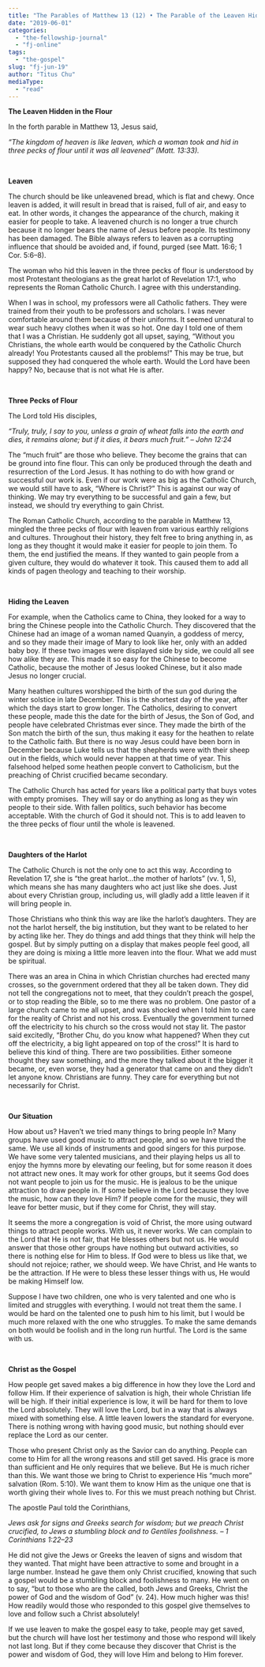 ```yaml
---
title: "The Parables of Matthew 13 (12) • The Parable of the Leaven Hidden in the Flour"
date: "2019-06-01"
categories: 
  - "the-fellowship-journal"
  - "fj-online"
tags: 
  - "the-gospel"
slug: "fj-jun-19"
author: "Titus Chu"
mediaType: 
  - "read"
---
```


**The Leaven Hidden in the Flour**

In the forth parable in Matthew 13, Jesus said,

_“The kingdom of heaven is like leaven, which a woman took and hid in three pecks of flour until it was all leavened” (Matt. 13:33)._

 

**Leaven**

The church should be like unleavened bread, which is flat and chewy. Once leaven is added, it will result in bread that is raised, full of air, and easy to eat. In other words, it changes the appearance of the church, making it easier for people to take. A leavened church is no longer a true church because it no longer bears the name of Jesus before people. Its testimony has been damaged. The Bible always refers to leaven as a corrupting influence that should be avoided and, if found, purged (see Matt. 16:6; 1 Cor. 5:6–8).

The woman who hid this leaven in the three pecks of flour is understood by most Protestant theologians as the great harlot of Revelation 17:1, who represents the Roman Catholic Church. I agree with this understanding.

When I was in school, my professors were all Catholic fathers. They were trained from their youth to be professors and scholars. I was never comfortable around them because of their uniforms. It seemed unnatural to wear such heavy clothes when it was so hot. One day I told one of them that I was a Christian. He suddenly got all upset, saying, “Without you Christians, the whole earth would be conquered by the Catholic Church already! You Protestants caused all the problems!” This may be true, but supposed they had conquered the whole earth. Would the Lord have been happy? No, because that is not what He is after.

 

**Three Pecks of Flour**

The Lord told His disciples,

_“Truly, truly, I say to you, unless a grain of wheat falls into the earth and dies, it remains alone; but if it dies, it bears much fruit.”_ _– John 12:24_

The “much fruit” are those who believe. They become the grains that can be ground into fine flour. This can only be produced through the death and resurrection of the Lord Jesus. It has nothing to do with how grand or successful our work is. Even if our work were as big as the Catholic Church, we would still have to ask, “Where is Christ?” This is against our way of thinking. We may try everything to be successful and gain a few, but instead, we should try everything to gain Christ.

The Roman Catholic Church, according to the parable in Matthew 13, mingled the three pecks of flour with leaven from various earthly religions and cultures. Throughout their history, they felt free to bring anything in, as long as they thought it would make it easier for people to join them. To them, the end justified the means. If they wanted to gain people from a given culture, they would do whatever it took. This caused them to add all kinds of pagen theology and teaching to their worship.

 

**Hiding the Leaven** 

For example, when the Catholics came to China, they looked for a way to bring the Chinese people into the Catholic Church. They discovered that the Chinese had an image of a woman named Quanyin, a goddess of mercy, and so they made their image of Mary to look like her, only with an added baby boy. If these two images were displayed side by side, we could all see how alike they are. This made it so easy for the Chinese to become Catholic, because the mother of Jesus looked Chinese, but it also made Jesus no longer crucial.

Many heathen cultures worshipped the birth of the sun god during the winter solstice in late December. This is the shortest day of the year, after which the days start to grow longer. The Catholics, desiring to convert these people, made this the date for the birth of Jesus, the Son of God, and people have celebrated Christmas ever since. They made the birth of the Son match the birth of the sun, thus making it easy for the heathen to relate to the Catholic faith. But there is no way Jesus could have been born in December because Luke tells us that the shepherds were with their sheep out in the fields, which would never happen at that time of year. This falsehood helped some heathen people convert to Catholicism, but the preaching of Christ crucified became secondary.

The Catholic Church has acted for years like a political party that buys votes with empty promises.  They will say or do anything as long as they win people to their side. With fallen politics, such behavior has become acceptable. With the church of God it should not. This is to add leaven to the three pecks of flour until the whole is leavened.

 

**Daughters of the Harlot**

The Catholic Church is not the only one to act this way. According to Revelation 17, she is “the great harlot…the mother of harlots” (vv. 1, 5), which means she has many daughters who act just like she does. Just about every Christian group, including us, will gladly add a little leaven if it will bring people in.

Those Christians who think this way are like the harlot’s daughters. They are not the harlot herself, the big institution, but they want to be related to her by acting like her. They do things and add things that they think will help the gospel. But by simply putting on a display that makes people feel good, all they are doing is mixing a little more leaven into the flour. What we add must be spiritual.

There was an area in China in which Christian churches had erected many crosses, so the government ordered that they all be taken down. They did not tell the congregations not to meet, that they couldn’t preach the gospel, or to stop reading the Bible, so to me there was no problem. One pastor of a large church came to me all upset, and was shocked when I told him to care for the reality of Christ and not his cross. Eventually the government turned off the electricity to his church so the cross would not stay lit. The pastor said excitedly, “Brother Chu, do you know what happened? When they cut off the electricity, a big light appeared on top of the cross!” It is hard to believe this kind of thing. There are two possibilities. Either someone thought they saw something, and the more they talked about it the bigger it became, or, even worse, they had a generator that came on and they didn’t let anyone know. Christians are funny. They care for everything but not necessarily for Christ.

 

**Our Situation** 

How about us? Haven’t we tried many things to bring people In? Many groups have used good music to attract people, and so we have tried the same. We use all kinds of instruments and good singers for this purpose. We have some very talented musicians, and their playing helps us all to enjoy the hymns more by elevating our feeling, but for some reason it does not attract new ones. It may work for other groups, but it seems God does not want people to join us for the music. He is jealous to be the unique attraction to draw people in. If some believe in the Lord because they love the music, how can they love Him? If people come for the music, they will leave for better music, but if they come for Christ, they will stay.

It seems the more a congregation is void of Christ, the more using outward things to attract people works. With us, it never works. We can complain to the Lord that He is not fair, that He blesses others but not us. He would answer that those other groups have nothing but outward activities, so there is nothing else for Him to bless. If God were to bless us like that, we should not rejoice; rather, we should weep. We have Christ, and He wants to be the attraction. If He were to bless these lesser things with us, He would be making Himself low.

Suppose I have two children, one who is very talented and one who is limited and struggles with everything. I would not treat them the same. I would be hard on the talented one to push him to his limit, but I would be much more relaxed with the one who struggles. To make the same demands on both would be foolish and in the long run hurtful. The Lord is the same with us.

 

**Christ as the Gospel**

How people get saved makes a big difference in how they love the Lord and follow Him. If their experience of salvation is high, their whole Christian life will be high. If their initial experience is low, it will be hard for them to love the Lord absolutely. They will love the Lord, but in a way that is always mixed with something else. A little leaven lowers the standard for everyone. There is nothing wrong with having good music, but nothing should ever replace the Lord as our center.

Those who present Christ only as the Savior can do anything. People can come to Him for all the wrong reasons and still get saved. His grace is more than sufficient and He only requires that we believe. But He is much richer than this. We want those we bring to Christ to experience His “much more” salvation (Rom. 5:10). We want them to know Him as the unique one that is worth giving their whole lives to. For this we must preach nothing but Christ.

The apostle Paul told the Corinthians,

_Jews ask for signs and Greeks search for wisdom; but we preach Christ crucified, to Jews a stumbling block and to Gentiles foolishness._ _– 1 Corinthians 1:22–23_

He did not give the Jews or Greeks the leaven of signs and wisdom that they wanted. That might have been attractive to some and brought in a large number. Instead he gave them only Christ crucified, knowing that such a gospel would be a stumbling block and foolishness to many. He went on to say, “but to those who are the called, both Jews and Greeks, Christ the power of God and the wisdom of God” (v. 24). How much higher was this! How readily would those who responded to this gospel give themselves to love and follow such a Christ absolutely!

If we use leaven to make the gospel easy to take, people may get saved, but the church will have lost her testimony and those who respond will likely not last long. But if they come because they discover that Christ is the power and wisdom of God, they will love Him and belong to Him forever.
